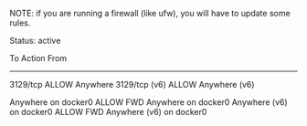 NOTE: if you are running a firewall (like ufw), you will have to update some rules.

Status: active

To                         Action      From
--                         ------      ----
3129/tcp                   ALLOW       Anywhere
3129/tcp (v6)              ALLOW       Anywhere (v6)

Anywhere on docker0        ALLOW FWD   Anywhere on docker0
Anywhere (v6) on docker0   ALLOW FWD   Anywhere (v6) on docker0

